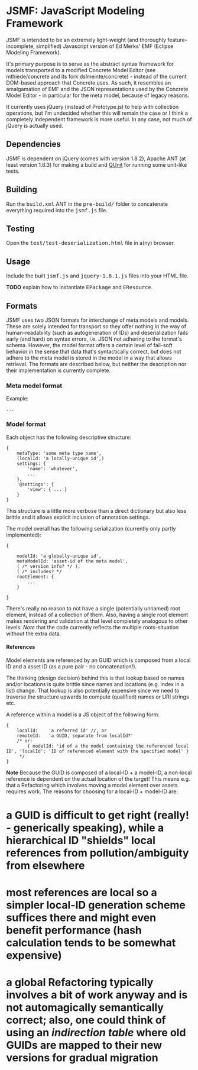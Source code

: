 JSMF: JavaScript Modeling Framework
===================================

JSMF is intended to be an extremely light-weight (and thoroughly feature-incomplete, simplified) Javascript version of Ed Merks' EMF (Eclipse Modeling Framework).

It's primary purpose is to serve as the abstract syntax framework for models transported to a modified Concrete Model Editor (see mthiede/concrete and its fork dslmeinte/concrete) - instead of the current DOM-based approach that Concrete uses.
As such, it resembles an amalgamation of EMF and the JSON representations used by the Concrete Model Editor - in particular for the meta model, because of legacy reasons.

It currently uses jQuery (instead of Prototype.js) to help with collection operations, but I'm undecided whether this will remain the case or I think a completely independent framework is more useful.
In any case, not much of jQuery is actually used.


## Dependencies

JSMF is dependent on jQuery (comes with version 1.8.2), Apache ANT (at least version 1.6.3) for making a build and [QUnit](http://qunitjs.com/) for running some unit-like tests.

## Building

Run the <tt>build.xml</tt> ANT in the <tt>pre-build/</tt> folder to concatenate everything required into the <tt>jsmf.js</tt> file.

## Testing

Open the <tt>test/test-deserialization.html</tt> file in a(ny) browser.

## Usage

Include the built <tt>jsmf.js</tt> and <tt>jquery-1.8.1.js</tt> files into your HTML file.

**TODO** explain how to instantiate <tt>EPackage</tt> and <tt>EResource</tt>.

## Formats

JSMF uses two JSON formats for interchange of meta models and models.
These are solely intended for transport so they offer nothing in the way of human-readability (such as autogeneration of IDs) and deserialization fails early (and hard) on syntax errors, i.e. JSON not adhering to the format's schema.
However, the model format offers a certain level of fail-soft behavior in the sense that data that's syntactically correct, but does not adhere to the meta model is stored in the model in a way that allows retrieval.
The formats are described below, but neither the description nor their implementation is currently complete.


### Meta model format

Example:
```
...
```

### Model format

Each object has the following descriptive structure:
```
{
	metaType: 'some meta type name',
	(localId: 'a locally-unique id',)
	settings: {
		'name': 'whatever',
		...
	},
	'@settings': {
		'view': { ... }
	}
}
```
This structure is a little more verbose than a direct dictionary but also less brittle and it allows explicit inclusion of annotation settings.

The model overall has the following serialization (currently only partly implemented):
```
{

	modelId: 'a globally-unique id',
	metaModelId: 'asset-id of the meta model',
	( /* version info? */ ),
	( /* includes? */
	rootElement: {
		...
	}

}
```
There's really no reason to not have a single (potentially unnamed) root element, instead of a collection of them.
Also, having a single root element makes rendering and validation at that level completely analogous to other levels.
*Note* that the code currently reflects the multiple roots-situation without the extra data.


#### References

Model elements are referenced by an GUID which is composed from a local ID and a asset ID (as a pure pair - no concatenation!).

The thinking (design decision) behind this is that lookup based on names and/or locations is quite brittle since names and locations (e.g. index in a list) change.
That lookup is also potentially expensive since we need to traverse the structure upwards to compute (qualified) names or URI strings etc.

A reference within a model is a JS object of the following form:

```
{
	localId:	'a referred id' //, or
	remoteId:	'a GUID, separate from localId?'
	/* or:
		{ modelId: 'id of a the model containing the referenced local ID', 'localId': 'ID of referenced element with the specified model' }
	 */
}
```

**Note** Because the GUID is composed of a local-ID + a model-ID, a non-local reference is dependent on the actual location of the target!
This means e.g. that a Refactoring which involves moving a model element over assets requires work.
The reasons for choosing for a local-ID + model-ID are:
# a GUID is difficult to get right (really! - generically speaking), while a hierarchical ID "shields" local references from pollution/ambiguity from elsewhere
# most references are local so a simpler local-ID generation scheme suffices there and might even benefit performance (hash calculation tends to be somewhat expensive)
# a global Refactoring typically involves a bit of work anyway and is not automagically semantically correct; also, one could think of using an _indirection table_ where old GUIDs are mapped to their new versions for gradual migration

